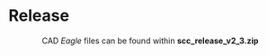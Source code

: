 # Release
<p align = 'center'>CAD <i>Eagle</i> files can be found within <b>scc_release_v2_3.zip</b></p>
